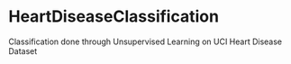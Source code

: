 # HeartDiseaseClassification
Classification done through Unsupervised Learning on UCI Heart Disease Dataset
